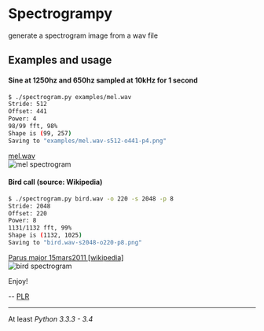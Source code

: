 # Spectrogrampy

generate a spectrogram image from a wav file

## Examples and usage

#### Sine at 1250hz and 650hz sampled at 10kHz for 1 second

```bash
$ ./spectrogram.py examples/mel.wav
Stride: 512
Offset: 441
Power: 4
98/99 fft, 98%
Shape is (99, 257)
Saving to "examples/mel.wav-s512-o441-p4.png"
```

[mel.wav](https://raw.github.com/plredmond/spectrogrampy/master/examples/mel.wav)  
![mel spectrogram](https://raw.github.com/plredmond/spectrogrampy/master/examples/mel.wav-s512-o441-p4.png)

#### Bird call (source: Wikipedia)

```bash
$ ./spectrogram.py bird.wav -o 220 -s 2048 -p 8
Stride: 2048
Offset: 220
Power: 8
1131/1132 fft, 99%
Shape is (1132, 1025)
Saving to "bird.wav-s2048-o220-p8.png"
```

[Parus major 15mars2011 [wikipedia]](http://en.wikipedia.org/wiki/File:Parus_major_15mars2011.ogg)  
![bird spectrogram](https://raw.github.com/plredmond/spectrogrampy/master/examples/bird.wav-s2048-o220-p8.png)

Enjoy!

-- [PLR](http://f06mote.com)

---

At least *Python 3.3.3 - 3.4*
